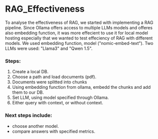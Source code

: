 # RAG_Effectiveness

To analyse the effectiveness of RAG, we started with implementing a RAG pipeline. Since Ollama offers access to multiple LLMs models and offeres also embedding function, it was more effecient to use it for local model hosting especially that we wanted to test effeciency of RAG with different models. We used embedding function, model ("nomic-embed-text"). Two LLMs were used: "Llama3" and "Qwen 1.5".

### Steps:
1. Create a local DB.
2. Choose a path and load documents (pdf).
3. Documents were splitted into chunks
4. Using embedding function from ollama, embedd the chunks and add them to our DB.
5. Set LLM, using model specified through Ollama.
6. Either query with context, or without context.

### Next steps include:
* choose another model.
* compare answers with specified metrics.
